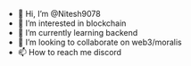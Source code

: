 - 👋 Hi, I’m @Nitesh9078
- 👀 I’m interested in blockchain
- 🌱 I’m currently learning backend
- 💞️ I’m looking to collaborate on web3/moralis
- 📫 How to reach me discord

<!---
Nitesh9078/Nitesh9078 is a ✨ special ✨ repository because its `README.md` (this file) appears on your GitHub profile.
You can click the Preview link to take a look at your changes.
--->
